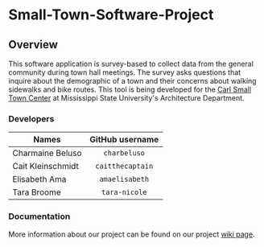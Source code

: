 # Small-Town-Software-Project

## Overview
This software application is survey-based to collect data from the general community during town hall meetings. The survey asks questions that inquire about the demographic of a town and their concerns about walking sidewalks and bike routes. This tool is being developed for the [Carl Small Town Center](https://carlsmalltowncenter.org/) at Mississippi State University's Architecture Department.

### Developers
| Names               | GitHub username          | 
| ------------------- |:------------------:      |
| Charmaine Beluso    | `charbeluso`             | 
| Cait Kleinschmidt   | `caitthecaptain`         | 
| Elisabeth Ama       | `amaelisabeth`           | 
| Tara Broome         | `tara-nicole`            | 

### Documentation
More information about our project can be found on our project [wiki page](https://github.com/charbeluso/Small-Town-Software-Project/wiki).
